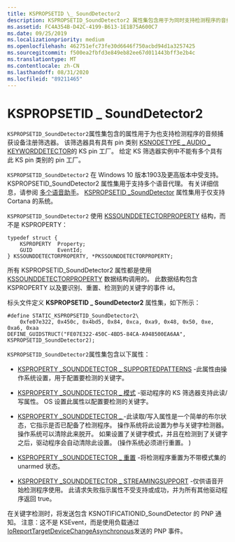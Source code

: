 ```yaml
---
title: KSPROPSETID \_ SoundDetector2
description: KSPROPSETID_SoundDetector2 属性集包含用于为同时支持检测程序的音频捕获设备注册筛选器的属性。
ms.assetid: FC4A354B-D42C-4199-B613-1E1B75A600C7
ms.date: 09/25/2019
ms.localizationpriority: medium
ms.openlocfilehash: 462751efc73fe30d6646f750acbd94d1a3257425
ms.sourcegitcommit: f500ea2fbfd3e849eb82ee67d011443bff3e2b4c
ms.translationtype: MT
ms.contentlocale: zh-CN
ms.lasthandoff: 08/31/2020
ms.locfileid: "89211465"
---
```

# <a name="kspropsetid_sounddetector2"></a>KSPROPSETID \_ SoundDetector2

`KSPROPSETID_SoundDetector2`属性集包含的属性用于为也支持检测程序的音频捕获设备注册筛选器。 该筛选器具有具有 pin 类别 [KSNODETYPE \_ AUDIO \_ KEYWORDDETECTOR](ksnodetype-audio-keyworddetector.md)的 KS pin 工厂。 给定 KS 筛选器实例中不能有多个具有此 KS pin 类别的 pin 工厂。

`KSPROPSETID_SoundDetector2` 在 Windows 10 版本1903及更高版本中受支持。 KSPROPSETID_SoundDetector2 属性集用于支持多个语音代理。 有关详细信息，请参阅 [多个语音助手](voice-activation-mva.md)。  [KSPROPSETID \_SoundDetector](kspropsetid-sounddetector.md) 属性集用于仅支持 Cortana 的系统。  

`KSPROPSETID_SoundDetector2` 使用 [KSSOUNDDETECTORPROPERTY](/windows-hardware/drivers/ddi/ksmedia/ns-ksmedia-kssounddetectorproperty) 结构，而不是 KSPROPERTY：

``` syntax
typedef struct {
    KSPROPERTY  Property;
    GUID        EventId;
} KSSOUNDDETECTORPROPERTY, *PKSSOUNDDETECTORPROPERTY;
```

所有 KSPROPSETID_SoundDetector2 属性都是使用 [KSSOUNDDETECTORPROPERTY](/windows-hardware/drivers/ddi/ksmedia/ns-ksmedia-kssounddetectorproperty)  数据结构调用的。 此数据结构包含 KSPROPERTY 以及要识别、重置、检测到的关键字的事件 id。

标头文件定义 **KSPROPSETID \_ SoundDetector2** 属性集，如下所示：

``` syntax
#define STATIC_KSPROPSETID_SoundDetector2\
    0xfe07e322, 0x450c, 0x4bd5, 0x84, 0xca, 0xa9, 0x48, 0x50, 0xe, 0xa6, 0xaa
DEFINE_GUIDSTRUCT("FE07E322-450C-4BD5-84CA-A948500EA6AA", KSPROPSETID_SoundDetector2);
```

`KSPROPSETID_SoundDetector2`属性集包含以下属性：

- [KSPROPERTY \_SOUNDDETECTOR \_ SUPPORTEDPATTERNS](ksproperty-sounddetector-supportedpatterns.md) -此属性由操作系统设置，用于配置要检测的关键字。

- [KSPROPERTY \_SOUNDDETECTOR \_ 模式](ksproperty-sounddetector-patterns.md) -驱动程序的 KS 筛选器支持此读/写属性。 OS 设置此属性以配置要检测的关键字。

- [KSPROPERTY \_SOUNDDETECTOR \_ ](ksproperty-sounddetector-armed.md) -此读取/写入属性是一个简单的布尔状态，它指示是否已配备了检测程序。 操作系统将此设置为参与关键字检测器。 操作系统可以清除此来脱开。 如果设置了关键字模式，并且在检测到了关键字之后，驱动程序会自动清除此设置。  (操作系统必须进行重置。 ) 

- [KSPROPERTY \_SOUNDDETECTOR \_ 重置](ksproperty-sounddetector-reset.md) -将检测程序重置为不带模式集的 unarmed 状态。

- [KSPROPERTY \_SOUNDDETECTOR \_ STREAMINGSUPPORT](ksproperty-sounddetector-streamingsupport.md) -仅供语音开始检测程序使用。 此请求失败指示属性不受支持或成功，并为所有其他驱动程序返回 true。

在关键字检测时，将发送包含 KSNOTIFICATIONID_SoundDetector 的 PNP 通知。 注意：这不是 KSEvent，而是使用负载通过 [IoReportTargetDeviceChangeAsynchronous](/windows-hardware/drivers/ddi/wdm/nf-wdm-ioreporttargetdevicechangeasynchronous)发送的 PNP 事件。